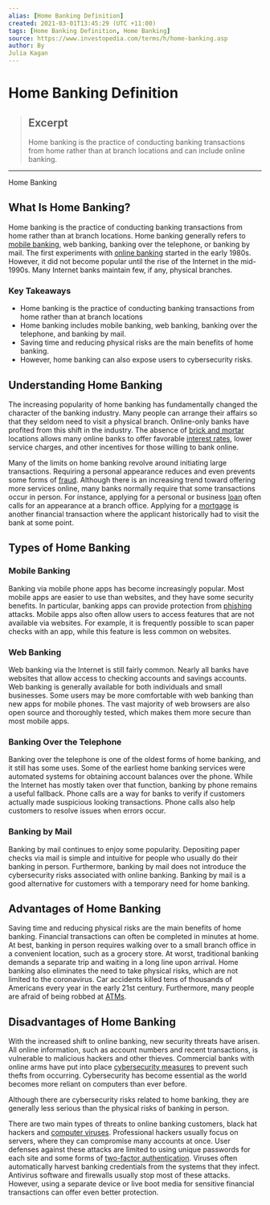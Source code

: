 ```yaml
---
alias: [Home Banking Definition]
created: 2021-03-01T13:45:29 (UTC +11:00)
tags: [Home Banking Definition, Home Banking]
source: https://www.investopedia.com/terms/h/home-banking.asp
author: By
Julia Kagan
---
```


# Home Banking Definition

> ## Excerpt
> Home banking is the practice of conducting banking transactions from home rather than at branch locations and can include online banking.

---

Home Banking
## What Is Home Banking?

Home banking is the practice of conducting banking transactions from home rather than at branch locations. Home banking generally refers to [mobile banking](https://www.investopedia.com/terms/m/mobile-banking.asp), web banking, banking over the telephone, or banking by mail. The first experiments with [online banking](https://www.investopedia.com/terms/o/onlinebanking.asp) started in the early 1980s. However, it did not become popular until the rise of the Internet in the mid-1990s. Many Internet banks maintain few, if any, physical branches.

### Key Takeaways

-   Home banking is the practice of conducting banking transactions from home rather than at branch locations
-   Home banking includes mobile banking, web banking, banking over the telephone, and banking by mail.
-   Saving time and reducing physical risks are the main benefits of home banking.
-   However, home banking can also expose users to cybersecurity risks.

## Understanding Home Banking

The increasing popularity of home banking has fundamentally changed the character of the banking industry. Many people can arrange their affairs so that they seldom need to visit a physical branch. Online-only banks have profited from this shift in the industry. The absence of [brick and mortar](https://www.investopedia.com/terms/b/brickandmortar.asp) locations allows many online banks to offer favorable [interest rates](https://www.investopedia.com/terms/i/interestrate.asp), lower service charges, and other incentives for those willing to bank online.

Many of the limits on home banking revolve around initiating large transactions. Requiring a personal appearance reduces and even prevents some forms of [fraud](https://www.investopedia.com/terms/f/fraud.asp). Although there is an increasing trend toward offering more services online, many banks normally require that some transactions occur in person. For instance, applying for a personal or business [loan](https://www.investopedia.com/terms/l/loan.asp) often calls for an appearance at a branch office. Applying for a [mortgage](https://www.investopedia.com/terms/m/mortgage.asp) is another financial transaction where the applicant historically had to visit the bank at some point.

## Types of Home Banking

### Mobile Banking

Banking via mobile phone apps has become increasingly popular. Most mobile apps are easier to use than websites, and they have some security benefits. In particular, banking apps can provide protection from [phishing](https://www.investopedia.com/terms/p/phishing.asp) attacks. Mobile apps also often allow users to access features that are not available via websites. For example, it is frequently possible to scan paper checks with an app, while this feature is less common on websites.

### Web Banking

Web banking via the Internet is still fairly common. Nearly all banks have websites that allow access to checking accounts and savings accounts. Web banking is generally available for both individuals and small businesses. Some users may be more comfortable with web banking than new apps for mobile phones. The vast majority of web browsers are also open source and thoroughly tested, which makes them more secure than most mobile apps.

### Banking Over the Telephone

Banking over the telephone is one of the oldest forms of home banking, and it still has some uses. Some of the earliest home banking services were automated systems for obtaining account balances over the phone. While the Internet has mostly taken over that function, banking by phone remains a useful fallback. Phone calls are a way for banks to verify if customers actually made suspicious looking transactions. Phone calls also help customers to resolve issues when errors occur.

### Banking by Mail

Banking by mail continues to enjoy some popularity. Depositing paper checks via mail is simple and intuitive for people who usually do their banking in person. Furthermore, banking by mail does not introduce the cybersecurity risks associated with online banking. Banking by mail is a good alternative for customers with a temporary need for home banking.

## Advantages of Home Banking

Saving time and reducing physical risks are the main benefits of home banking. Financial transactions can often be completed in minutes at home. At best, banking in person requires walking over to a small branch office in a convenient location, such as a grocery store. At worst, traditional banking demands a separate trip and waiting in a long line upon arrival. Home banking also eliminates the need to take physical risks, which are not limited to the coronavirus. Car accidents killed tens of thousands of Americans every year in the early 21st century. Furthermore, many people are afraid of being robbed at [ATMs](https://www.investopedia.com/terms/a/atm.asp).

## Disadvantages of Home Banking

With the increased shift to online banking, new security threats have arisen. All online information, such as account numbers and recent transactions, is vulnerable to malicious hackers and other thieves. Commercial banks with online arms have put into place [cybersecurity measures](https://www.investopedia.com/articles/personal-finance/012117/cyber-attacks-and-bank-failures-risks-you-should-know.asp) to prevent such thefts from occurring. Cybersecurity has become essential as the world becomes more reliant on computers than ever before.

Although there are cybersecurity risks related to home banking, they are generally less serious than the physical risks of banking in person.

There are two main types of threats to online banking customers, black hat hackers and [computer viruses](https://www.investopedia.com/financial-edge/0512/10-of-the-most-costly-computer-viruses-of-all-time.aspx). Professional hackers usually focus on servers, where they can compromise many accounts at once. User defenses against these attacks are limited to using unique passwords for each site and some forms of [two-factor authentication](https://www.investopedia.com/terms/t/twofactor-authentication-2fa.asp). Viruses often automatically harvest banking credentials from the systems that they infect. Antivirus software and firewalls usually stop most of these attacks. However, using a separate device or live boot media for sensitive financial transactions can offer even better protection.
